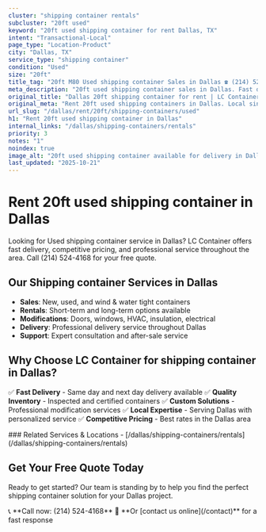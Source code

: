 ```yaml
---
cluster: "shipping container rentals"
subcluster: "20ft used"
keyword: "20ft used shipping container for rent Dallas, TX"
intent: "Transactional-Local"
page_type: "Location-Product"
city: "Dallas, TX"
service_type: "shipping container"
condition: "Used"
size: "20ft"
title_tag: "20ft M80 Used shipping container Sales in Dallas ☎ (214) 524-4168 | LC Container"
meta_description: "20ft used shipping container sales in Dallas. Fast delivery, competitive pricing. Serving shipping containers area. Quote ID: 2M3. Call (214) 524-4168 for your free quote today."
original_title: "Dallas 20ft shipping container for rent | LC Container"
original_meta: "Rent 20ft used shipping containers in Dallas. Local since 2003. Flexible rental terms. Same-week delivery available. Get your free quote — call (214) 524-416..."
url_slug: "/dallas/rent/20ft/shipping-containers/used"
h1: "Rent 20ft used shipping container in Dallas"
internal_links: "/dallas/shipping-containers/rentals"
priority: 3
notes: "1"
noindex: true
image_alt: "20ft used shipping container available for delivery in Dallas"
last_updated: "2025-10-21"
---
```

# Rent 20ft used shipping container in Dallas


Looking for Used shipping container service in Dallas? LC Container offers fast delivery, competitive pricing, and professional service throughout the area. Call (214) 524-4168 for your free quote.

## Our Shipping container Services in Dallas

- **Sales**: New, used, and wind & water tight containers
- **Rentals**: Short-term and long-term options available
- **Modifications**: Doors, windows, HVAC, insulation, electrical
- **Delivery**: Professional delivery service throughout Dallas
- **Support**: Expert consultation and after-sale service

## Why Choose LC Container for shipping container in Dallas?

✅ **Fast Delivery** - Same day and next day delivery available
✅ **Quality Inventory** - Inspected and certified containers
✅ **Custom Solutions** - Professional modification services
✅ **Local Expertise** - Serving Dallas with personalized service
✅ **Competitive Pricing** - Best rates in the Dallas area

<div data-section="internal-links">
### Related Services & Locations
- [/dallas/shipping-containers/rentals](/dallas/shipping-containers/rentals)
</div>

## Get Your Free Quote Today

Ready to get started? Our team is standing by to help you find the perfect shipping container solution for your Dallas project.

<div data-section="cta">
📞 **Call now: (214) 524-4168**
📧 **Or [contact us online](/contact)** for a fast response
</div>

<script type="application/ld+json">
{
  "@context": "https://schema.org",
  "@type": "FAQPage",
  "mainEntity": [
    {
      "@type": "Question",
      "name": "How much does shipping container delivery cost in Dallas?",
      "acceptedAnswer": {
        "@type": "Answer",
        "text": "Delivery costs vary by distance and container size. Most deliveries in Dallas range from $150-$300. We offer competitive rates and transparent pricing. Call (214) 524-4168 for an exact quote based on your specific location."
      }
    },
    {
      "@type": "Question",
      "name": "What shipping container sizes do you have available in Dallas?",
      "acceptedAnswer": {
        "@type": "Answer",
        "text": "We stock 10ft, 20ft, 40ft, and 40ft high cube containers in Dallas. Available in new, used, and wind & water tight conditions. Call (214) 524-4168 to check current inventory."
      }
    },
    {
      "@type": "Question",
      "name": "Do you offer financing or payment plans for shipping container?",
      "acceptedAnswer": {
        "@type": "Answer",
        "text": "We accept major credit cards, checks, and can discuss commercial terms for bulk purchases. Flexible payment options available. Call (214) 524-4168 to discuss financing options."
      }
    },
    {
      "@type": "Question",
      "name": "Can you customize shipping container in Dallas?",
      "acceptedAnswer": {
        "@type": "Answer",
        "text": "Yes — we perform modifications like additional doors, windows, HVAC systems, insulation, electrical work, and custom shelving. Professional installation available. Request a custom quote at (214) 524-4168."
      }
    }
  ]
}
</script>

<script type="application/ld+json">
{
  "@context": "https://schema.org",
  "@type": "LocalBusiness",
  "name": "LC Container",
  "description": "Professional shipping container sales and modification services in Dallas",
  "telephone": "(214) 524-4168",
  "address": {
    "@type": "PostalAddress",
    "addressLocality": "Dallas",
    "addressRegion": "TX",
    "addressCountry": "US"
  },
  "areaServed": {
    "@type": "City",
    "name": "Dallas"
  },
  "serviceType": "shipping container",
  "priceRange": "$$$"
}
</script>
